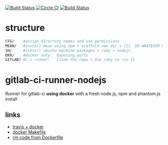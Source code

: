 [![Build Status](https://travis-ci.org/brownman/gitlab-ci-runner-nodejs.svg?branch=master)](https://travis-ci.org/brownman/gitlab-ci-runner-nodejs)
[![Circle CI](https://circleci.com/gh/brownman/gitlab-ci-runner-nodejs.svg?style=svg)](https://circleci.com/gh/brownman/gitlab-ci-runner-nodejs)
[![Build Status](https://snap-ci.com/brownman/gitlab-ci-runner-nodejs/branch/master/build_image)](https://snap-ci.com/brownman/gitlab-ci-runner-nodejs/branch/master)


structure
====
 
 ```bash
 CFG/    #assign directory names and use permissions
 MEAN/   #install mean using npm + scaffold new dir + [[[  DO WHATEVER WE NEED TO TEST OUR PACKAGE-REPOSITORY]]]
 SH/     #install ubuntu machine packages + ruby + nodejs
 DKR/    #docker only:  Exposing ports 
 GITLAB/ #c.i runner:   Clone the repo + Use ruby to run it
 ```


gitlab-ci-runner-nodejs
=======================

Runner for gitlab-ci **using docker** with a fresh node.js, npm and phantom.js install


links
----
- [travis + docker](https://github.com/lukecyca/travis-docker-example)
- [docker Makefile](https://github.com/sameersbn/docker-gitlab-ci/edit/master/Makefile)
- [rm code from Dockerfile](https://github.com/sameersbn/docker-gitlab-ci-runner)

